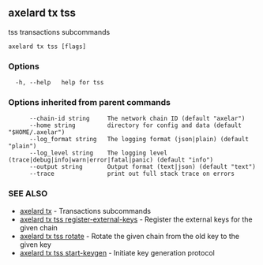 ## axelard tx tss

tss transactions subcommands

```
axelard tx tss [flags]
```

### Options

```
  -h, --help   help for tss
```

### Options inherited from parent commands

```
      --chain-id string     The network chain ID (default "axelar")
      --home string         directory for config and data (default "$HOME/.axelar")
      --log_format string   The logging format (json|plain) (default "plain")
      --log_level string    The logging level (trace|debug|info|warn|error|fatal|panic) (default "info")
      --output string       Output format (text|json) (default "text")
      --trace               print out full stack trace on errors
```

### SEE ALSO

* [axelard tx](axelard_tx.md)	 - Transactions subcommands
* [axelard tx tss register-external-keys](axelard_tx_tss_register-external-keys.md)	 - Register the external keys for the given chain
* [axelard tx tss rotate](axelard_tx_tss_rotate.md)	 - Rotate the given chain from the old key to the given key
* [axelard tx tss start-keygen](axelard_tx_tss_start-keygen.md)	 - Initiate key generation protocol

